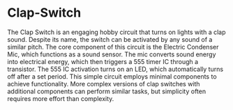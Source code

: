 # Clap-Switch

The Clap Switch is an engaging hobby circuit that turns on lights with a clap sound. Despite its name, the switch can be activated by any sound of a similar pitch. The core component of this circuit is the Electric Condenser Mic, which functions as a sound sensor. The mic converts sound energy into electrical energy, which then triggers a 555 timer IC through a transistor. The 555 IC activation turns on an LED, which automatically turns off after a set period.
This simple circuit employs minimal components to achieve functionality. More complex versions of clap switches with additional components can perform similar tasks, but simplicity often requires more effort than complexity.
